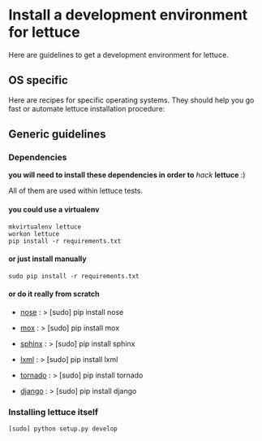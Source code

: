Install a development environment for lettuce
=============================================

Here are guidelines to get a development environment for lettuce.

OS specific
-----------

Here are recipes for specific operating systems. They should help you
go fast or automate lettuce installation procedure:

Generic guidelines
------------------

### Dependencies

**you will need to install these dependencies in order to** *hack*
**lettuce** :)

All of them are used within lettuce tests.

#### you could use a virtualenv

    mkvirtualenv lettuce
    workon lettuce
    pip install -r requirements.txt

#### or just install manually

    sudo pip install -r requirements.txt

#### or do it really from scratch

-   [nose]([http://code.google.com/p/python-nose/](http://code.google.com/p/python-nose/))
    :   \> [sudo] pip install nose

-   [mox]([http://code.google.com/p/pymox/](http://code.google.com/p/pymox/))
    :   \> [sudo] pip install mox

-   [sphinx]([http://sphinx.pocoo.org/](http://sphinx.pocoo.org/))
    :   \> [sudo] pip install sphinx

-   [lxml]([http://codespeak.net/lxml/](http://codespeak.net/lxml/))
    :   \> [sudo] pip install lxml

-   [tornado]([http://tornadoweb.org/](http://tornadoweb.org/))
    :   \> [sudo] pip install tornado

-   [django]([http://djangoproject.com/](http://djangoproject.com/))
    :   \> [sudo] pip install django

### Installing lettuce itself

    [sudo] python setup.py develop
